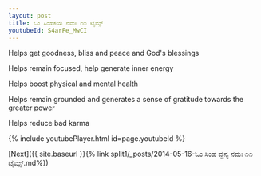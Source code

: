 ```yaml
---
layout: post
title: ಓಂ ಸಿಂಹಕಯ ನಮಃ ೧೧ ಟೈಮ್ಸ್
youtubeId: S4arFe_MwCI
---
```

 
 
Helps get goodness, bliss and peace and God's blessings
 
Helps remain focused, help generate inner energy 
 
Helps boost physical and mental health 
 
Helps remain grounded and generates a sense of gratitude towards the greater power 
 
Helps reduce bad karma
 
 
 
 


{% include youtubePlayer.html id=page.youtubeId %}
 
[Next]({{ site.baseurl }}{% link  split1/_posts/2014-05-16-ಓಂ ಸಿಂಹ ವ್ಹನ್ಯ ನಮಃ ೧೧ ಟೈಮ್ಸ್.md%})
 
